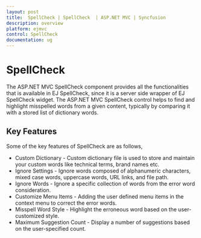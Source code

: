 ```yaml
---
layout: post
title:  SpellCheck | SpellCheck  | ASP.NET MVC | Syncfusion
description: overview
platform: ejmvc
control: SpellCheck 
documentation: ug
---
```


# SpellCheck

The ASP.NET MVC SpellCheck component provides all the functionalities that is available in EJ SpellCheck, since it is a server side wrapper of EJ SpellCheck widget. The ASP.NET MVC SpellCheck control helps to find and highlight misspelled words from a given content, typically by comparing it with a stored list of dictionary words.

## Key Features

Some of the key features of SpellCheck are as follows,

* Custom Dictionary - Custom dictionary file is used to store and maintain your custom words like technical terms, brand names etc.
* Ignore Settings - Ignore words composed of alphanumeric characters, mixed case words, uppercase words, URL links, and file path.
* Ignore Words - Ignore a specific collection of words from the error word consideration.
* Customize Menu Items - Adding the user defined menu items in the context menu to correct the error words.
* Misspell Word Style - Highlight the erroneous word based on the user-customized style.
* Maximum Suggestion Count - Display a number of suggestions based on the user-specified count.
